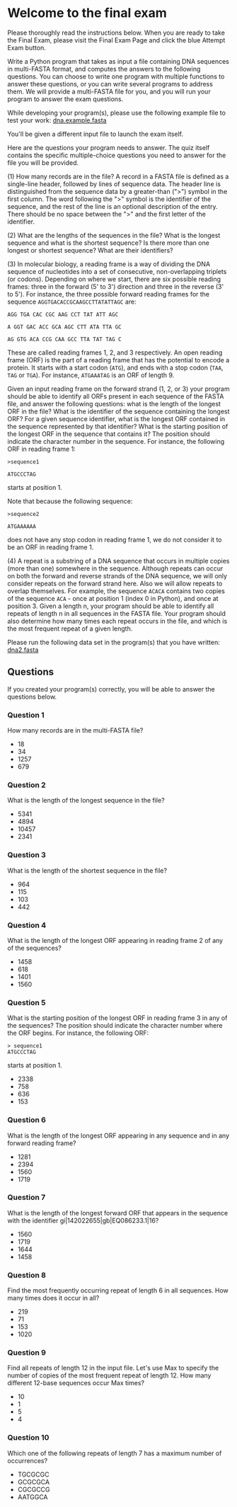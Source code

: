 # Welcome to the final exam

Please thoroughly read the instructions below. When you are ready to take the Final Exam, please visit the Final Exam Page and click the blue Attempt Exam button.

Write a Python program that takes as input a file containing DNA sequences in multi-FASTA format, and computes the answers to the following questions. You can choose to write one program with multiple functions to answer these questions, or you can write several programs to address them. We will provide a multi-FASTA file for you, and you will run your program to answer the exam questions.

While developing your program(s), please use the following example file to test your work: [dna.example.fasta](https://d396qusza40orc.cloudfront.net/genpython/data_sets/dna.example.fasta)

You'll be given a different input file to launch the exam itself.

Here are the questions your program needs to answer. The quiz itself contains the specific multiple-choice questions you need to answer for the file you will be provided.

(1) How many records are in the file? A record in a FASTA file is defined as a single-line header, followed by lines of sequence data. The header line is distinguished from the sequence data by a greater-than (">") symbol in the first column. The word following the ">" symbol is the identifier of the sequence, and the rest of the line is an optional description of the entry. There should be no space between the ">" and the first letter of the identifier.

(2) What are the lengths of the sequences in the file? What is the longest sequence and what is the shortest sequence? Is there more than one longest or shortest sequence? What are their identifiers?

(3) In molecular biology, a reading frame is a way of dividing the DNA sequence of nucleotides into a set of consecutive, non-overlapping triplets (or codons). Depending on where we start, there are six possible reading frames: three in the forward (5' to 3') direction and three in the reverse (3' to 5'). For instance, the three possible forward reading frames for the sequence `AGGTGACACCGCAAGCCTTATATTAGC` are:

```
AGG TGA CAC CGC AAG CCT TAT ATT AGC

A GGT GAC ACC GCA AGC CTT ATA TTA GC

AG GTG ACA CCG CAA GCC TTA TAT TAG C
```

These are called reading frames 1, 2, and 3 respectively. An open reading frame (ORF) is the part of a reading frame that has the potential to encode a protein. It starts with a start codon (`ATG`), and ends with a stop codon (`TAA`, `TAG` or `TGA`). For instance, `ATGAAATAG` is an ORF of length 9.

Given an input reading frame on the forward strand (1, 2, or 3) your program should be able to identify all ORFs present in each sequence of the FASTA file, and answer the following questions: what is the length of the longest ORF in the file? What is the identifier of the sequence containing the longest ORF? For a given sequence identifier, what is the longest ORF contained in the sequence represented by that identifier? What is the starting position of the longest ORF in the sequence that contains it? The position should indicate the character number in the sequence. For instance, the following ORF in reading frame 1:

```
>sequence1

ATGCCCTAG
```

starts at position 1.

Note that because the following sequence:

```
>sequence2

ATGAAAAAA
```

does not have any stop codon in reading frame 1, we do not consider it to be an ORF in reading frame 1.

(4) A repeat is a substring of a DNA sequence that occurs in multiple copies (more than one) somewhere in the sequence. Although repeats can occur on both the forward and reverse strands of the DNA sequence, we will only consider repeats on the forward strand here. Also we will allow repeats to overlap themselves. For example, the sequence `ACACA` contains two copies of the sequence `ACA` - once at position 1 (index 0 in Python), and once at position 3. Given a length n, your program should be able to identify all repeats of length n in all sequences in the FASTA file. Your program should also determine how many times each repeat occurs in the file, and which is the most frequent repeat of a given length.

Please run the following data set in the program(s) that you have written:
[dna2.fasta](https://d396qusza40orc.cloudfront.net/genpython/data_sets/dna2.fasta)

## Questions

If you created your program(s) correctly, you will be able to answer the questions below.

### Question 1

How many records are in the multi-FASTA file?

* 18
* 34
* 1257
* 679

### Question 2

What is the length of the longest sequence in the file?

* 5341
* 4894
* 10457
* 2341

### Question 3

What is the length of the shortest sequence in the file?

* 964
* 115
* 103
* 442

### Question 4

What is the length of the longest ORF appearing in reading frame 2 of any of the sequences?

* 1458
* 618
* 1401
* 1560

### Question 5

What is the starting position of the longest ORF in reading frame 3 in any of the sequences? The position should indicate the character number where the ORF begins. For instance, the following ORF:
```
> sequence1
ATGCCCTAG
```
starts at position 1.

* 2338
* 758
* 636
* 153

### Question 6

What is the length of the longest ORF appearing in any sequence and in any forward reading frame?

* 1281
* 2394
* 1560
* 1719

### Question 7

What is the length of the longest forward ORF that appears in the sequence with the identifier gi|142022655|gb|EQ086233.1|16?

* 1560
* 1719
* 1644
* 1458

### Question 8

Find the most frequently occurring repeat of length 6 in all sequences. How many times does it occur in all?

* 219
* 71
* 153
* 1020

### Question 9

Find all repeats of length 12 in the input file. Let's use Max to specify the number of copies of the most frequent repeat of length 12. How many different 12-base sequences occur Max times?

* 10
* 1
* 5
* 4

### Question 10

Which one of the following repeats of length 7 has a maximum number of occurrences?

* TGCGCGC
* GCGCGCA
* CGCGCCG
* AATGGCA
